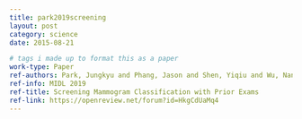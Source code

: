```yaml
---
title: park2019screening
layout: post
category: science
date: 2015-08-21

# tags i made up to format this as a paper
work-type: Paper
ref-authors: Park, Jungkyu and Phang, Jason and Shen, Yiqiu and Wu, Nan and Kim, S Gene and Moy, Linda and Cho, Kyunghyun and Geras, Krzysztof J Cho and Krzysztof J. Geras
ref-info: MIDL 2019
ref-title: Screening Mammogram Classification with Prior Exams
ref-link: https://openreview.net/forum?id=HkgCdUaMq4
---
```

